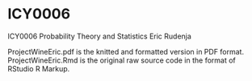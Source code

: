 # ICY0006
ICY0006 Probability Theory and Statistics Eric Rudenja

ProjectWineEric.pdf is the knitted and formatted version in PDF format.
ProjectWineEric.Rmd is the original raw source code in the format of RStudio R Markup.
